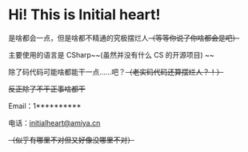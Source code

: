 # Hi! This is Initial heart!

是啥都会一点，但是啥都不精通的究极摆烂人~~（等等你说了你啥都会是吧）~~    

主要使用的语言是 CSharp~~(虽然并没有什么 CS 的开源项目) ~~   

除了码代码可能啥都能干一点......吧？~~（老实码代码还算摆烂人？！）~~    

~~反正除了不干正事啥都干~~    

Email：1**********

电话：initialheart@amiya.cn

~~（似乎有哪里不对但又好像没哪里不对）~~
